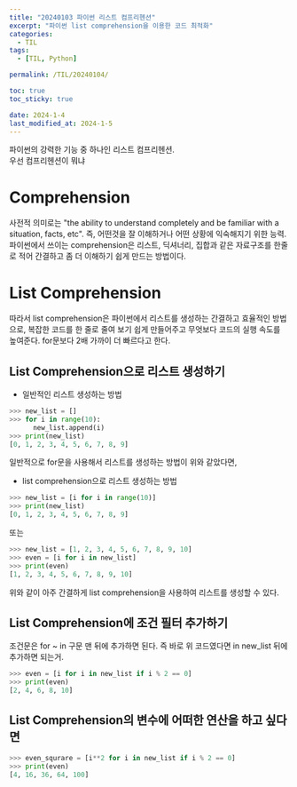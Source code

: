 ```yaml
---
title: "20240103 파이썬 리스트 컴프리헨션"
excerpt: "파이썬 list comprehension을 이용한 코드 최적화"
categories:
  - TIL
tags:
  - [TIL, Python]

permalink: /TIL/20240104/

toc: true
toc_sticky: true

date: 2024-1-4
last_modified_at: 2024-1-5
---
```


파이썬의 강력한 기능 중 하나인 리스트 컴프리헨션.<br>
우선 컴프리헨션이 뭐냐 <br>

# Comprehension
사전적 의미로는 "the ability to understand completely and be familiar with a situation, facts, etc". 즉, 어떤것을 잘 이해하거나 어떤 상황에 익숙해지기 위한 능력.<br>
파이썬에서 쓰이는 comprehension은 리스트, 딕셔너리, 집합과 같은 자료구조를 한줄로 적어 간결하고 좀 더 이해하기 쉽게 만드는 방법이다. <br>

# List Comprehension
따라서 list comprehension은 파이썬에서 리스트를 생성하는 간결하고 효율적인 방법으로, 복잡한 코드를 한 줄로 줄여 보기 쉽게 만들어주고 무엇보다 코드의 실행 속도를 높여준다. for문보다 2배 가까이 더 빠르다고 한다.

## List Comprehension으로 리스트 생성하기
- 일반적인 리스트 생성하는 방법
```python
>>> new_list = []
>>> for i in range(10):
      new_list.append(i)
>>> print(new_list)
[0, 1, 2, 3, 4, 5, 6, 7, 8, 9]
```
일반적으로 for문을 사용해서 리스트를 생성하는 방법이 위와 같았다면,<br>
- list comprehension으로 리스트 생성하는 방법
```python
>>> new_list = [i for i in range(10)]
>>> print(new_list)
[0, 1, 2, 3, 4, 5, 6, 7, 8, 9]
```
또는 
```python
>>> new_list = [1, 2, 3, 4, 5, 6, 7, 8, 9, 10]
>>> even = [i for i in new_list]
>>> print(even)
[1, 2, 3, 4, 5, 6, 7, 8, 9, 10]
```
위와 같이 아주 간결하게 list comprehension을 사용하여 리스트를 생성할 수 있다.<br>

## List Comprehension에 조건 필터 추가하기
조건문은 for ~ in 구문 맨 뒤에 추가하면 된다. 즉 바로 위 코드였다면 in new_list 뒤에 추가하면 되는거.<br>
```python
>>> even = [i for i in new_list if i % 2 == 0]
>>> print(even)
[2, 4, 6, 8, 10]
```

## List Comprehension의 변수에 어떠한 연산을 하고 싶다면
```python
>>> even_squrare = [i**2 for i in new_list if i % 2 == 0]
>>> print(even)
[4, 16, 36, 64, 100]
```
